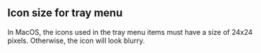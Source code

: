 ## Icon size for tray menu

In MacOS, the icons used in the tray menu items must have a size of 24x24 pixels. Otherwise, the icon will look blurry.
